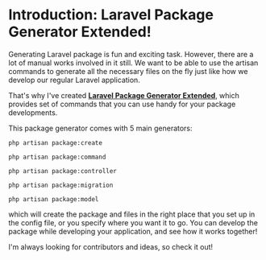 # Introduction: Laravel Package Generator Extended!

Generating Laravel package is fun and exciting task. However, there are a lot of manual works involved in it still. We want to be able to use the artisan commands to generate all the necessary files on the fly just like how we develop our regular Laravel application. 

That's why I've created [**Laravel Package Generator Extended**](https://github.com/se468/laravel-package-generators-extended), which provides set of commands that you can use handy for your package developments.

This package generator comes with 5 main generators: 
```
php artisan package:create

php artisan package:command

php artisan package:controller

php artisan package:migration

php artisan package:model
```

which will create the package and files in the right place that you set up in the config file, or you specify where you want it to go. You can develop the package while developing your application, and see how it works together!

I'm always looking for contributors and ideas, so check it out!

